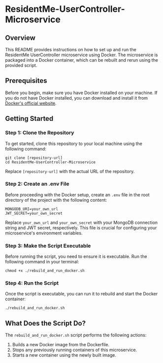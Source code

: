 # ResidentMe-UserController-Microservice

## Overview
This README provides instructions on how to set up and run the ResidentMe UserController microservice using Docker. The microservice is packaged into a Docker container, which can be rebuilt and rerun using the provided script.

## Prerequisites
Before you begin, make sure you have Docker installed on your machine. If you do not have Docker installed, you can download and install it from [Docker's official website](https://www.docker.com/get-started).

## Getting Started

### Step 1: Clone the Repository
To get started, clone this repository to your local machine using the following command:
```
git clone [repository-url]
cd ResidentMe-UserController-Microservice
```
Replace `[repository-url]` with the actual URL of the repository.

### Step 2: Create an .env File
Before proceeding with the Docker setup, create an `.env` file in the root directory of the project with the following content:
```
MONGODB_URI=your_own_url
JWT_SECRET=your_own_secret
```
Replace `your_own_url` and `your_own_secret` with your MongoDB connection string and JWT secret, respectively. This file is crucial for configuring your microservice's environment variables.

### Step 3: Make the Script Executable
Before running the script, you need to ensure it is executable. Run the following command in your terminal:
```
chmod +x ./rebuild_and_run_docker.sh
```
### Step 4: Run the Script
Once the script is executable, you can run it to rebuild and start the Docker container:
```
./rebuild_and_run_docker.sh
```
## What Does the Script Do?
The `rebuild_and_run_docker.sh` script performs the following actions:
1. Builds a new Docker image from the Dockerfile.
2. Stops any previously running containers of this microservice.
3. Starts a new container using the newly built image.

